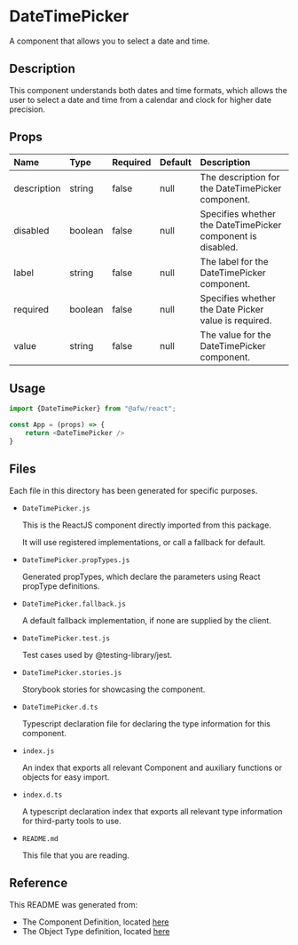 # DateTimePicker

A component that allows you to select a date and time.

## Description
This component understands both dates and time formats, which allows the user to select a date and time from a calendar and clock for higher date precision.

## Props
| Name | Type | Required | Default | Description |
|:----------|:----------|:----|:------------|:------------|
|description|string|false|null|The description for the DateTimePicker component.|
|disabled|boolean|false|null|Specifies whether the DateTimePicker component is disabled.|
|label|string|false|null|The label for the DateTimePicker component.|
|required|boolean|false|null|Specifies whether the Date Picker value is required.|
|value|string|false|null|The value for the DateTimePicker component.|

## Usage
```js
import {DateTimePicker} from "@afw/react";

const App = (props) => {
    return <DateTimePicker />
}
```

## Files
Each file in this directory has been generated for specific purposes.
 * `DateTimePicker.js`

   This is the ReactJS component directly imported from this package.

   It will use registered implementations, or call a fallback for default.
 * `DateTimePicker.propTypes.js`

   Generated propTypes, which declare the parameters using React propType definitions.

 * `DateTimePicker.fallback.js`

   A default fallback implementation, if none are supplied by the client.

 * `DateTimePicker.test.js`

   Test cases used by @testing-library/jest.

 * `DateTimePicker.stories.js`

   Storybook stories for showcasing the component.

 * `DateTimePicker.d.ts`

   Typescript declaration file for declaring the type information for this component.

 * `index.js`

   An index that exports all relevant Component and auxiliary functions or objects for easy import.

 * `index.d.ts`

   A typescript declaration index that exports all relevant type information for third-party tools to use.

 * `README.md`

   This file that you are reading.

## Reference
This README was generated from:
  * The Component Definition, located [here](/src/afw_components/generate/objects/_AdaptiveLayoutComponentType_/DateTimePicker.json)
  * The Object Type definition, located [here](/src/afw_components/generate/objects/_AdaptiveObjectType_/_AdaptiveLayoutComponentType_DateTimePicker.json)

